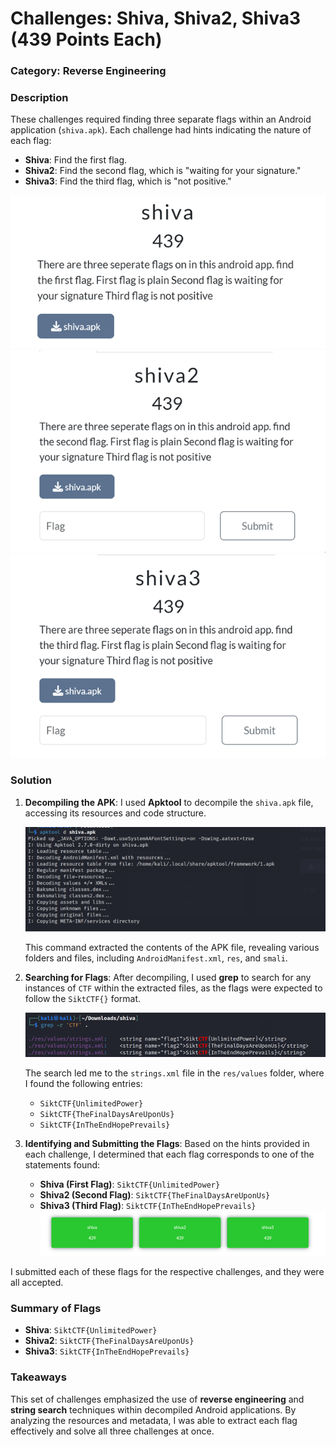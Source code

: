 # Challenges: Shiva, Shiva2, Shiva3 (439 Points Each)

### Category: Reverse Engineering

### Description
These challenges required finding three separate flags within an Android application (`shiva.apk`). Each challenge had hints indicating the nature of each flag:
- **Shiva**: Find the first flag.
- **Shiva2**: Find the second flag, which is "waiting for your signature."
- **Shiva3**: Find the third flag, which is "not positive."

![Shiva 1](../Images/Picture11.png)
![Shiva 2](../Images/Picture12.png)
![Shiva 3](../Images/Picture13.png)

### Solution

1. **Decompiling the APK**:
   I used **Apktool** to decompile the `shiva.apk` file, accessing its resources and code structure.

   ![Apktool Decompiling Output](../Images/Picture14.png)

   This command extracted the contents of the APK file, revealing various folders and files, including `AndroidManifest.xml`, `res`, and `smali`.

2. **Searching for Flags**:
   After decompiling, I used **grep** to search for any instances of `CTF` within the extracted files, as the flags were expected to follow the `SiktCTF{}` format.

   ![Grep Output](../Images/Picture16.png)

   The search led me to the `strings.xml` file in the `res/values` folder, where I found the following entries:

   - `SiktCTF{UnlimitedPower}`
   - `SiktCTF{TheFinalDaysAreUponUs}`
   - `SiktCTF{InTheEndHopePrevails}`

3. **Identifying and Submitting the Flags**:
   Based on the hints provided in each challenge, I determined that each flag corresponds to one of the statements found:
   
   - **Shiva (First Flag)**: `SiktCTF{UnlimitedPower}`
   - **Shiva2 (Second Flag)**: `SiktCTF{TheFinalDaysAreUponUs}`
   - **Shiva3 (Third Flag)**: `SiktCTF{InTheEndHopePrevails}`
   ![Grep Output](../Images/Picture17.png)
   
I submitted each of these flags for the respective challenges, and they were all accepted.

### Summary of Flags
- **Shiva**: `SiktCTF{UnlimitedPower}`
- **Shiva2**: `SiktCTF{TheFinalDaysAreUponUs}`
- **Shiva3**: `SiktCTF{InTheEndHopePrevails}`

### Takeaways
This set of challenges emphasized the use of **reverse engineering** and **string search** techniques within decompiled Android applications. By analyzing the resources and metadata, I was able to extract each flag effectively and solve all three challenges at once.


